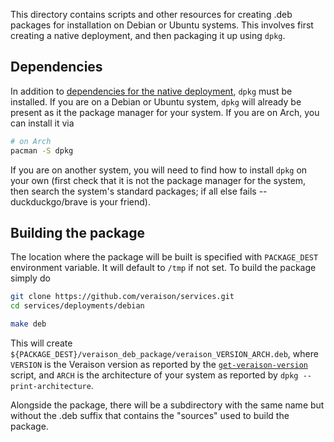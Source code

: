 This directory contains scripts and other resources for creating .deb packages
for installation on Debian or Ubuntu systems. This involves first creating a
native deployment, and then packaging it up using `dpkg`.

## Dependencies

In addition to [dependencies for the native 
deployment](../native/README.md#dependencies), `dpkg` must be installed. If you
are on a Debian or Ubuntu system, `dpkg` will already be present as it the
package manager for your system. If you are on Arch, you can install it via

```sh
# on Arch
pacman -S dpkg
```

If you are on another system, you will need to find how to install `dpkg` on
your own (first check that it is not the package manager for the system, then
search the system's standard packages; if all else fails -- duckduckgo/brave is
your friend).

## Building the package

The location where the package will be built is specified with `PACKAGE_DEST`
environment variable. It will default to `/tmp` if not set. To build the
package simply do

```sh
git clone https://github.com/veraison/services.git
cd services/deployments/debian

make deb
```

This will create
`${PACKAGE_DEST}/veraison_deb_package/veraison_VERSION_ARCH.deb`, where `VERSION`
is the Veraison version as reported by the
[`get-veraison-version`](../../scripts/get-veraison-version) script, and `ARCH` is
the architecture of your system as reported by `dpkg --print-architecture`.

Alongside the package, there will be a subdirectory with the same name but
without the .deb suffix that contains the "sources" used to build the package.
